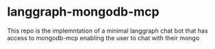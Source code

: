 # langgraph-mongodb-mcp
This repo is the implemntation of a minimal langgraph chat bot that has access to mongodb-mcp enabling the user to chat with their mongo
